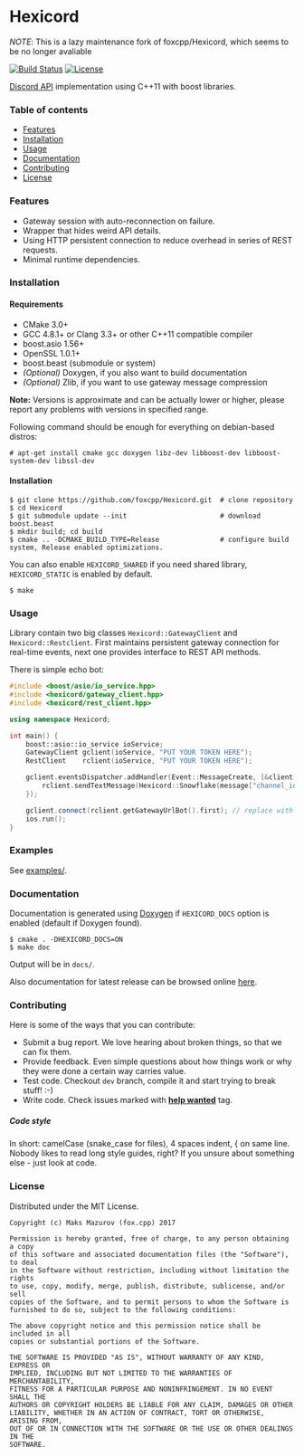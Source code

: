 Hexicord
=========
*NOTE*: This is a lazy maintenance fork of foxcpp/Hexicord, which seems to be no longer avaliable

[![Build Status](https://travis-ci.org/Chemrat/Hexicord.svg?branch=master)](https://travis-ci.org/Chemrat/Hexicord)
[![License](https://img.shields.io/github/license/Chemrat/Hexicord.svg?style=flat-square)](https://github.com/Chemrat/Hexicord/blob/master/LICENSE)

[Discord API](https://discordapp.com/developers/docs/intro) implementation using C++11 with boost libraries.


### Table of contents 
* [Features](#features)
* [Installation](#installation)
* [Usage](#usage)
* [Documentation](#documentation)
* [Contributing](#contributing)
* [License](#license)


### Features
* Gateway session with auto-reconnection on failure.
* Wrapper that hides weird API details.
* Using HTTP persistent connection to reduce overhead in series of REST requests.
* Minimal runtime dependencies.

### Installation

#### Requirements
* CMake 3.0+
* GCC 4.8.1+ or Clang 3.3+ or other C++11 compatible compiler
* boost.asio 1.56+
* OpenSSL 1.0.1+
* boost.beast (submodule or system)
* _(Optional)_ Doxygen, if you also want to build documentation
* _(Optional)_ Zlib, if you want to use gateway message compression

**Note:** Versions is approximate and can be actually lower or higher, please report any problems with versions in 
specified range.

Following command should be enough for everything on debian-based distros:
```
# apt-get install cmake gcc doxygen libz-dev libboost-dev libboost-system-dev libssl-dev
```

#### Installation
```
$ git clone https://github.com/foxcpp/Hexicord.git  # clone repository
$ cd Hexicord
$ git submodule update --init                       # download boost.beast
$ mkdir build; cd build
$ cmake .. -DCMAKE_BUILD_TYPE=Release               # configure build system, Release enabled optimizations.
```
You can also enable `HEXICORD_SHARED` if you need shared library, `HEXICORD_STATIC` is enabled by default.
```
$ make
```

### Usage

Library contain two big classes `Hexicord::GatewayClient` and `Hexicord::Restclient`.
First maintains persistent gateway connection for real-time events, next one provides
interface to REST API methods.

There is simple echo bot:
```cpp
#include <boost/asio/io_service.hpp>
#include <hexicord/gateway_client.hpp>
#include <hexicord/rest_client.hpp>

using namespace Hexicord;

int main() {
    boost::asio::io_service ioService;
    GatewayClient gclient(ioService, "PUT YOUR TOKEN HERE");
    RestClient    rclient(ioService, "PUT YOUR TOKEN HERE");

    gclient.eventsDispatcher.addHandler(Event::MessageCreate, [&client](const nlohmann::json& message) {
        rclient.sendTextMessage(Hexicord::Snowflake(message["channel_id"].get<std::string>()), message["content"]);
    });

    gclient.connect(rclient.getGatewayUrlBot().first); // replace with rclient.getGatewayUrl() if not using bot account.
    ios.run(); 
}
```

### Examples

See [examples/](examples/).

### Documentation

Documentation is generated using [Doxygen](http://www.stack.nl/~dimitri/doxygen/) if `HEXICORD_DOCS` option is enabled 
(default if Doxygen found).

```
$ cmake . -DHEXICORD_DOCS=ON
$ make doc
```
Output will be in `docs/`.

Also documentation for latest release can be browsed online [here](https://foxcpp.github.io/Hexicord).


### Contributing

Here is some of the ways that you can contribute:
* Submit a bug report. We love hearing about broken things, so that we can fix them.
* Provide feedback. Even simple questions about how things work or why they were done a certain way carries value.
* Test code. Checkout `dev` branch, compile it and start trying to break stuff! :-)
* Write code. Check issues marked with 
[**help wanted**](https://github.com/foxcpp/hexicord/issues?q=is%3Aissue+is%3Aopen+label%3A%22help+wanted%22) tag. 

##### Code style
In short: camelCase (snake_case for files), 4 spaces indent, { on same line.
Nobody likes to read long style guides, right? If you unsure about something else - just look at code.

### License 

Distributed under the MIT License.

```
Copyright (c) Maks Mazurov (fox.cpp) 2017 

Permission is hereby granted, free of charge, to any person obtaining a copy
of this software and associated documentation files (the "Software"), to deal
in the Software without restriction, including without limitation the rights
to use, copy, modify, merge, publish, distribute, sublicense, and/or sell
copies of the Software, and to permit persons to whom the Software is
furnished to do so, subject to the following conditions:

The above copyright notice and this permission notice shall be included in all
copies or substantial portions of the Software.

THE SOFTWARE IS PROVIDED "AS IS", WITHOUT WARRANTY OF ANY KIND, EXPRESS OR
IMPLIED, INCLUDING BUT NOT LIMITED TO THE WARRANTIES OF MERCHANTABILITY,
FITNESS FOR A PARTICULAR PURPOSE AND NONINFRINGEMENT. IN NO EVENT SHALL THE
AUTHORS OR COPYRIGHT HOLDERS BE LIABLE FOR ANY CLAIM, DAMAGES OR OTHER
LIABILITY, WHETHER IN AN ACTION OF CONTRACT, TORT OR OTHERWISE, ARISING FROM,
OUT OF OR IN CONNECTION WITH THE SOFTWARE OR THE USE OR OTHER DEALINGS IN THE
SOFTWARE.
```
